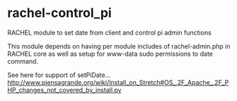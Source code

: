 # rachel-control_pi
RACHEL module to set date from client and control pi admin functions

This module depends on having per module includes of rachel-admin.php in RACHEL core as well as setup for www-data sudo permissions to date command.

See here for support of setPiDate... http://www.piensagrande.org/wiki/Install_on_Stretch#OS_.2F_Apache_.2F_PHP_changes_not_covered_by_install.py
